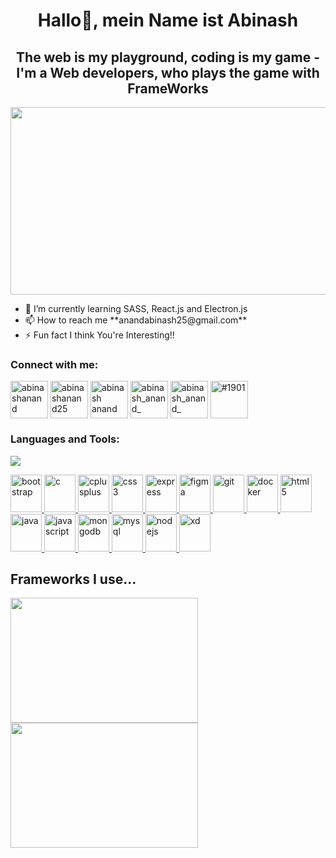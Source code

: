 
<h1 align="center" >Hallo👋, mein Name ist Abinash</h1>
<h2 align="center">The web is my playground, coding is my game -I'm a Web developers, who plays the game with <strong>FrameWorks</strong></h2>
<img src = "https://media.tenor.com/UG1Zp_mridwAAAAC/killjoy-killjoy-valorant.gif" style="width:1000px; height:300px;" >
<span>
<ul >
<li>🌱 I’m currently learning SASS, React.js and Electron.js</li>
<li>📫 How to reach me **anandabinash25@gmail.com**</li>
<li>⚡ Fun fact I think You're Interesting!!</li>
</ul>
</span>




<!-- Socials--------------------->
<h3 align="left">Connect with me:</h3>
<p align="left" >
    <a href="https://dev.to/abinashanand" target="blank"><img align="center"
            src="https://img.icons8.com/windows/144/null/dev.png"
            alt="abinashanand" height="60" width="60" /></a>
    <a href="https://twitter.com/home?lang=en" target="blank"><img align="center"
            src="https://img.icons8.com/fluency/144/null/twitter.png"
            alt="abinashanand25" height="60" width="60" /></a>
    <a href="https://www.linkedin.com/in/abinash-anand-064598203/" target="blank"><img align="center"
            src="https://img.icons8.com/fluency/144/null/linkedin.png"
            alt="abinash anand" height="60" width="60" /></a>
    <a href="https://instagram.com/abinash_anand_" target="blank"><img align="center"
            src="https://img.icons8.com/color/144/null/instagram-new--v1.png"
            alt="abinash_anand_" height="60" width="60" /></a>
    <a href="https://www.leetcode.com/abinash_anand_" target="blank"><img align="center"
            src="https://img.icons8.com/external-tal-revivo-shadow-tal-revivo/144/null/external-level-up-your-coding-skills-and-quickly-land-a-job-logo-shadow-tal-revivo.png"
            alt="abinash_anand_" height="60" width="60" /></a>
    <a href="https://discord.gg/#1901" target="blank"><img align="center"
            src="https://img.icons8.com/color/144/null/discord--v2.png"
            alt="#1901" height="60" width="60" /></a>
</p>

<!-----TECH STACK---------------->

<h3 align="left">Languages and Tools:</h3>
<img src ="../valorant-killjoy-min.gif">
<p align="left">
    <a href="https://getbootstrap.com" target="_blank" rel="noreferrer" > <img 
            src="https://img.icons8.com/color/144/null/bootstrap.png"
            alt="bootstrap" width="50" height="60" /> </a> 
    <a href="https://www.cprogramming.com/" target="_blank"
        rel="noreferrer"> <img src="https://img.icons8.com/color/144/null/c-programming.png"
            alt="c" width="50" height="60" /> </a>
    <a href="https://www.w3schools.com/cpp/" target="_blank"
        rel="noreferrer"> <img
            src="https://img.icons8.com/color/144/null/c-plus-plus-logo.png"
            alt="cplusplus" width="50" height="60" /> </a> 
    <a href="https://www.w3schools.com/css/" target="_blank"
        rel="noreferrer"> <img
            src="https://img.icons8.com/color/144/null/css3.png""
            alt="css3" width="50" height="60" /> </a>
     <a href="https://expressjs.com" target="_blank"
        rel="noreferrer"> <img
            src="https://img.icons8.com/ios/150/null/express-js.png"
            alt="express" width="50" height="60" /> </a> 
        <a href="https://www.figma.com/" target="_blank"
        rel="noreferrer"> <img src="https://img.icons8.com/color/144/null/figma--v1.png" alt="figma" width="50"
            height="60" /> </a> <a href="https://git-scm.com/" target="_blank" rel="noreferrer"> <img
            src="https://img.icons8.com/color/144/null/git.png" alt="git" width="50" height="60" /> </a> 
        <a
        href="https://docker.com" target="_blank" rel="noreferrer"> <img
            src="https://img.icons8.com/color/144/null/docker.png" alt="docker" width="50" height="60" /> </a>
    <a href="https://www.w3.org/html/" target="_blank" rel="noreferrer"> <img
            src="https://img.icons8.com/color/144/null/html-5--v1.png"
            alt="html5" width="50" height="60" /> </a>
        <a href="https://www.java.com" target="_blank" rel="noreferrer">
        <img src="https://img.icons8.com/color/144/null/java-coffee-cup-logo--v1.png" alt="java"
            width="50" height="60" /> </a>
        <a href="https://developer.mozilla.org/en-US/docs/Web/JavaScript"
        target="_blank" rel="noreferrer"> <img
            src="https://img.icons8.com/color/144/null/javascript.png"
            alt="javascript" width="50" height="60" /> </a> 
        <a href="https://www.mongodb.com/" target="_blank"
        rel="noreferrer"> <img
            src="https://img.icons8.com/color/144/null/mongodb.png"
            alt="mongodb" width="50" height="60" /> </a> 
        <a href="https://www.mysql.com/" target="_blank"
        rel="noreferrer"> <img
            src="https://img.icons8.com/color/144/null/my-sql.png"
            alt="mysql" width="50" height="60" /> </a>
        <a href="https://nodejs.org" target="_blank" rel="noreferrer">
        <img src="https://img.icons8.com/fluency/144/null/node-js.png"
            alt="nodejs" width="50" height="60" /> </a>
        <a href="https://www.adobe.com/products/xd.html" target="_blank"
        rel="noreferrer"> <img src="https://img.icons8.com/fluency/144/null/adobe-xd.png" alt="xd" width="50"
            height="60" /> </a>
</p>
        

<h2 >Frameworks I use...</h2>
       <img src="https://miro.medium.com/v2/resize:fit:1400/0*EitUXT-pqbaQSCTt.gif" style="width:300px; height:200px"> 
       <img src="https://www.freecodecamp.org/news/content/images/2022/04/sass-image.png" style="width:300px; height:200px"  >
    
